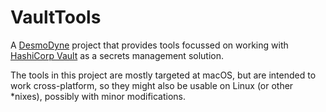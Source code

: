 # VaultTools

A [DesmoDyne](https://www.desmodyne.com) project that provides tools focussed on working with [HashiCorp Vault](https://www.vaultproject.io) as a secrets management solution.

The tools in this project are mostly targeted at macOS, but are intended to work cross-platform, so they might also be usable on Linux (or other *nixes), possibly with minor modifications.
